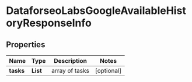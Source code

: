 # DataforseoLabsGoogleAvailableHistoryResponseInfo


## Properties

| Name | Type | Description | Notes |
|------------ | ------------- | ------------- | -------------|
**tasks** | **List<DataforseoLabsGoogleAvailableHistoryTaskInfo>** | array of tasks |[optional]|